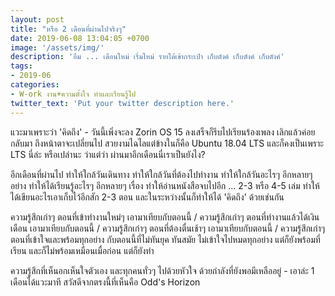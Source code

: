 ```yaml
---
layout: post
title: "หรือ 2 เดือนที่ผ่านไปจริงๆ"
date: 2019-06-08 13:04:05 +0700
image: '/assets/img/'
description: 'อืม ... เดือนใหม่ เริ่มใหม่ รายได้เข้ากระเป๋า เก็บตังค์ เก็บตังค์ เก็บตังค์'
tags:
- 2019-06
categories:
- W-ork งาน+ความตั้งใจ ทำและเรียนรู้ไป
twitter_text: 'Put your twitter description here.'
---
```

แวะมาเพราะว่า 'คิดถึง' - วันนี้เพิ่งจะลง Zorin OS 15 ลงเสร็จก็รีบไปเรียนร้องเพลง เลิกแล้วค่อยกลับมา ถึงหน้าตาจะเปลี่ยนไป สวยงามไฉไลแต่ข้างในก็คือ Ubuntu 18.04 LTS และก็คงเป็นเพราะ LTS นี่ล่ะ หรือเปล่านะ ว่าแต่ว่า ผ่านมาอีกเดือนนี่เราเป็นยังไง?

อีกเดือนที่ผ่านไป ทำให้ใกล้วันเดินทาง ทำให้ใกล้วันที่ต้องไปทำงาน ทำให้ใกล้วันอะไรๆ อีกหลายๆ อย่าง ทำให้ได้เรียนรู้อะไรๆ อีกหลายๆ เรื่อง ทำให้อ่านหนังสือจบไปอีก ... 2-3 หรือ 4-5 เล่ม ทำให้ได้เขียนอะไรเอาเก็บไว้อีกสัก 2-3 ตอน และในระหว่างนั้นก็ทำให้ได้ 'คิดถึง' ด้วยเช่นกัน

ความรู้สึกเก่าๆ ตอนที่เข้าทำงานใหม่ๆ เอามาเทียบกับตอนนี้ / ความรู้สึกเก่าๆ ตอนที่ทำงานแล้วได้เงินเดือน เอามาเทียบกับตอนนี้ / ความรู้สึกเก่าๆ ตอนที่ต้องตื่นเช้าๆ เอามาเทียบกับตอนนี้ / ความรู้สึกเก่าๆ ตอนที่เข้าใจและพร้อมทุกอย่าง กับตอนนี้ที่ไม่ทันยุค ทันสมัย ไม่เข้าใจไปหมดทุกอย่าง แต่ก็ยังพร้อมที่เรียน และก็ไม่พร้อมเหมือนเมื่อก่อน แต่ก็ยังทำ

ความรู้สึกที่เห็นอกเห็นใจตัวเอง และทุกคนทั่วๆ ไปด้วยหัวใจ ด้วยกำลังที่ยังพอมีเหลืออยู่ - เอาล่ะ 1 เดือนได้แวะมาที สวัสดีจากตรงนี้ที่เห็นคือ Odd's Horizon
